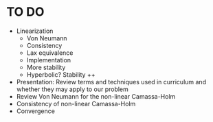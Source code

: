 TO DO
=====

- Linearization
    - Von Neumann
    - Consistency
    - Lax equivalence
    - Implementation
    - More stability
    - Hyperbolic? Stability ++
- Presentation: Review terms and techniques used in curriculum and whether they may apply to our problem
- Review Von Neumann for the non-linear Camassa-Holm
- Consistency of non-linear Camassa-Holm
- Convergence
